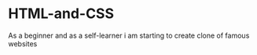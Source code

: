 # HTML-and-CSS

As a beginner and as a self-learner i am starting to create clone of famous websites
